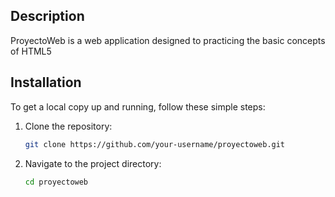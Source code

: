 ## Description
ProyectoWeb is a web application designed to practicing the basic concepts of HTML5

## Installation
To get a local copy up and running, follow these simple steps:

1. Clone the repository:
    ```sh
    git clone https://github.com/your-username/proyectoweb.git
    ```
2. Navigate to the project directory:
    ```sh
    cd proyectoweb
    ```
